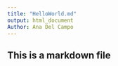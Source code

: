 ```yaml
---
title: "HelloWorld.md"
output: html_document
Author: Ana Del Campo
---
```


## This is a markdown file